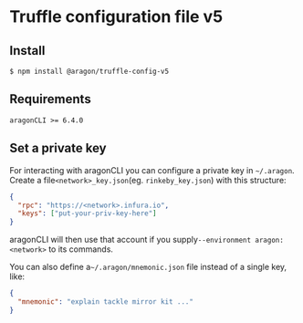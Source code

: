 # Truffle configuration file v5

## Install

```
$ npm install @aragon/truffle-config-v5
```

## Requirements

```
aragonCLI >= 6.4.0
```

## Set a private key

For interacting with aragonCLI you can configure a private key in `~/.aragon`. Create a file`<network>_key.json`(eg. `rinkeby_key.json`) with this structure:

```json
{
  "rpc": "https://<network>.infura.io",
  "keys": ["put-your-priv-key-here"]
}
```

aragonCLI will then use that account if you supply`--environment aragon:<network>` to its commands.

You can also define a`~/.aragon/mnemonic.json` file instead of a single key, like:

```json
{
  "mnemonic": "explain tackle mirror kit ..."
}
```
